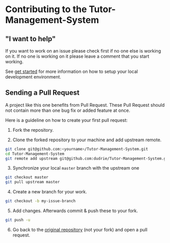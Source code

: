 # Contributing to the Tutor-Management-System

<!-- TODO: Introduction -->

## "I want to help"
If you want to work on an issue please check first if no one else is working on it. If no one is working on it please leave a comment that you start working.

See [get started](/GET_STARTED.md) for more information on how to setup your local development environment.

## Sending a Pull Request
A project like this one benefits from Pull Request. These Pull Request should not contain more than one bug fix or added feature at once. 

Here is a guideline on how to create your first pull request:

1. Fork the repository.

2. Clone the forked repository to your machine and add upstream remote.
```sh
git clone git@github.com:<yourname>/Tutor-Management-System.git
cd Tutor-Management-System
git remote add upstream git@github.com:dudrie/Tutor-Management-System.git
```

3. Synchronize your local `master` branch with the upstream one
```sh
git checkout master
git pull upstream master
```

4. Create a new branch for your work.
```sh
git checkout -b my-issue-branch
```

5. Add changes. Afterwards commit & push these to your fork.
```sh
git push -u
```

6. Go back to the [original repository](https://github.com/Dudrie/Tutor-Management-System) (not your fork) and open a pull request.

